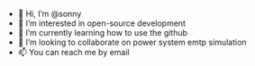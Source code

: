 - 👋 Hi, I’m @sonny
- 👀 I’m interested in open-source development
- 🌱 I’m currently learning how to use the github
- 💞️ I’m looking to collaborate on power system emtp simulation
- 📫 You can reach me by email

<!---
yaosuo/yaosuo is a ✨ special ✨ repository because its `README.md` (this file) appears on your GitHub profile.
You can click the Preview link to take a look at your changes.
--->
